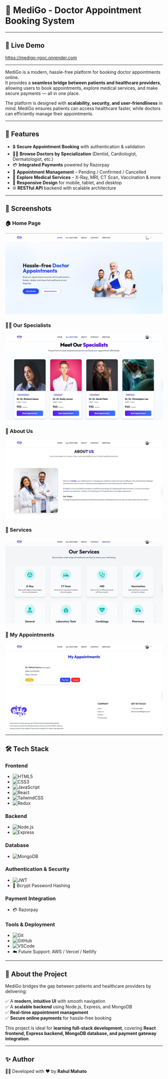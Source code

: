 # 🏥 MediGo - Doctor Appointment Booking System

---

## 🔗 Live Demo 
 https://medigo-rgoc.onrender.com

---

MediGo is a modern, hassle-free platform for booking doctor appointments online.  
It provides a **seamless bridge between patients and healthcare providers**, allowing users to book appointments, explore medical services, and make secure payments — all in one place.  

The platform is designed with **scalability, security, and user-friendliness** in mind. MediGo ensures patients can access healthcare faster, while doctors can efficiently manage their appointments.

---

## 🚀 Features

- 🔒 **Secure Appointment Booking** with authentication & validation  
- 👨‍⚕️ **Browse Doctors by Specialization** (Dentist, Cardiologist, Dermatologist, etc.)  
- 💳 **Integrated Payments** powered by Razorpay  
- 📅 **Appointment Management** – Pending / Confirmed / Cancelled  
- 🏥 **Explore Medical Services** – X-Ray, MRI, CT Scan, Vaccination & more  
- 📱 **Responsive Design** for mobile, tablet, and desktop  
- 🌐 **RESTful API** backend with scalable architecture  

---

## 📸 Screenshots

### 🏠 Home Page  
![Home Page](/frontend/public/medigo.png)

### 👩‍⚕️ Our Specialists  
![Doctors](/frontend/public/doctors.png)

### 📖 About Us  
![About](/frontend/public/About.png)

### 🏥 Services  
![Services](/frontend/public/Services.png)

### 📅 My Appointments  
![Appointments](/frontend/public/Payment.png)

---

## 🛠️ Tech Stack

### Frontend
- ![HTML5](https://img.shields.io/badge/HTML5-E34F26?style=for-the-badge&logo=html5&logoColor=white)
- ![CSS3](https://img.shields.io/badge/CSS3-1572B6?style=for-the-badge&logo=css3&logoColor=white)
- ![JavaScript](https://img.shields.io/badge/JavaScript-F7DF1E?style=for-the-badge&logo=javascript&logoColor=black)
- ![React](https://img.shields.io/badge/React-20232A?style=for-the-badge&logo=react&logoColor=61DAFB)
- ![TailwindCSS](https://img.shields.io/badge/TailwindCSS-38B2AC?style=for-the-badge&logo=tailwind-css&logoColor=white)
- ![Redux](https://img.shields.io/badge/Redux-764ABC?style=for-the-badge&logo=redux&logoColor=white)

### Backend
- ![Node.js](https://img.shields.io/badge/Node.js-43853D?style=for-the-badge&logo=node.js&logoColor=white)
- ![Express](https://img.shields.io/badge/Express.js-404D59?style=for-the-badge)

### Database
- ![MongoDB](https://img.shields.io/badge/MongoDB-4EA94B?style=for-the-badge&logo=mongodb&logoColor=white)

### Authentication & Security
- ![JWT](https://img.shields.io/badge/JWT-black?style=for-the-badge&logo=JSON%20web%20tokens)
- 🔑 Bcrypt Password Hashing

### Payment Integration
- 💳 Razorpay

### Tools & Deployment
- ![Git](https://img.shields.io/badge/Git-F05032?style=for-the-badge&logo=git&logoColor=white)
- ![GitHub](https://img.shields.io/badge/GitHub-181717?style=for-the-badge&logo=github&logoColor=white)
- ![VSCode](https://img.shields.io/badge/VSCode-007ACC?style=for-the-badge&logo=visual-studio-code&logoColor=white)
- ☁️ Future Support: AWS / Vercel / Netlify  

---

## 📌 About the Project

MediGo bridges the gap between patients and healthcare providers by delivering:  

✅ A **modern, intuitive UI** with smooth navigation  
✅ A **scalable backend** using Node.js, Express, and MongoDB  
✅ **Real-time appointment management**  
✅ **Secure online payments** for hassle-free booking  

This project is ideal for **learning full-stack development**, covering **React frontend, Express backend, MongoDB database, and payment gateway integration**.  

---

## ✨ Author

👨‍💻 Developed with ❤️ by **Rahul Mahato**  
